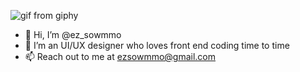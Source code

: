  
![gif from giphy](https://media.giphy.com/media/bpmNf92LmkoMw/giphy.gif)

- 👋 Hi, I’m @ez_sowmmo
- 👀 I’m an UI/UX designer who loves front end coding time to time
- 📫 Reach out to me at ezsowmmo@gmail.com
 


<!---
ezsowmmo/ezsowmmo is a ✨ special ✨ repository because its `README.md` (this file) appears on your GitHub profile.
You can click the Preview link to take a look at your changes.
--->
